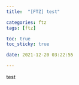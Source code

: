 ```yaml
---
title:  "[FTZ] test"

categories: ftz
tags: [ftz]

toc: true
toc_sticky: true

date: 2021-12-20 03:22:55

---
```

test